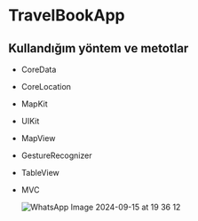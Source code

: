 # TravelBookApp

## Kullandığım yöntem ve metotlar
- CoreData
- CoreLocation
- MapKit
- UIKit
- MapView
- GestureRecognizer
- TableView
- MVC

  ![WhatsApp Image 2024-09-15 at 19 36 12](https://github.com/user-attachments/assets/1e17e60c-39ee-4481-815f-2aa39c77c9ea)
